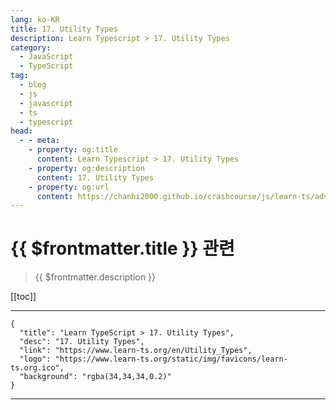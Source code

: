 ```yaml
---
lang: ko-KR
title: 17. Utility Types
description: Learn Typescript > 17. Utility Types
category: 
  - JavaScript
  - TypeScript
tag: 
  - blog
  - js
  - javascript
  - ts
  - typescript
head:
  - - meta:
    - property: og:title
      content: Learn Typescript > 17. Utility Types
    - property: og:description
      content: 17. Utility Types
    - property: og:url
      content: https://chanhi2000.github.io/crashcourse/js/learn-ts/advanced/17.html
---
```


# {{ $frontmatter.title }} 관련

> {{ $frontmatter.description }}

[[toc]]

---

```component VPCard
{
  "title": "Learn TypeScript > 17. Utility Types",
  "desc": "17. Utility Types",
  "link": "https://www.learn-ts.org/en/Utility_Types",
  "logo": "https://www.learn-ts.org/static/img/favicons/learn-ts.org.ico",
  "background": "rgba(34,34,34,0.2)"
}
```

---

<TagLinks />